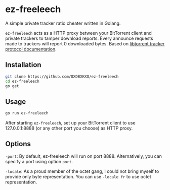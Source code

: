 # ez-freeleech
A simple private tracker ratio cheater written in Golang.

`ez-freeleech` acts as a HTTP proxy between your BitTorrent client and private trackers to tamper download reports. Every announce requests made to trackers will report 0 downloaded bytes. Based on [libtorrent tracker protocol documentation](https://libtorrent.org/udp_tracker_protocol.html#announcing).

## Installation

```bash
git clone https://github.com/OXDBXKXO/ez-freeleech
cd ez-freeleech
go get
```

## Usage

```bash
go run ez-freeleech
```

After starting `ez-freeleech`, set up your BitTorrent client to use 127.0.0.1:8888 (or any other port you choose) as HTTP proxy.

## Options

`-port`: By default, ez-freeleech will run on port 8888. Alternatively, you can specify a port using option `port`.

`-locale`: As a proud member of the octet gang, I could not bring myself to provide only byte representation. You can use `-locale fr` to use octet representation.
